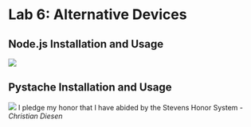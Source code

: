 # Lab 6: Alternative Devices
## Node.js Installation and Usage
![](https://github.com/cdiesen/EE-322/blob/main/lab6/imagesAndResources/lab6p1.png)
## Pystache Installation and Usage
![](https://github.com/cdiesen/EE-322/blob/main/lab6/imagesAndResources/lab6p2.png)
I pledge my honor that I have abided by the Stevens Honor System - *Christian Diesen*

